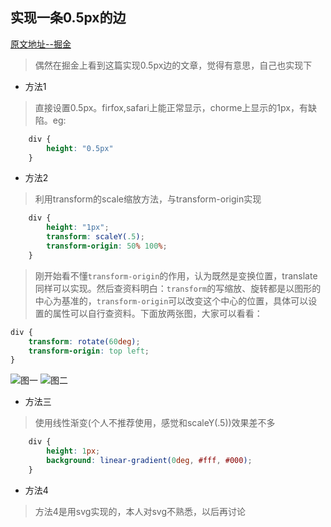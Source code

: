 ## 实现一条0.5px的边

[原文地址--掘金](https://juejin.im/post/5ab65f40f265da2384408a95)

> 偶然在掘金上看到这篇实现0.5px边的文章，觉得有意思，自己也实现下

- 方法1
> 直接设置0.5px。firfox,safari上能正常显示，chorme上显示的1px，有缺陷。eg:
```css
    div {
        height: "0.5px"
    }
```

- 方法2
> 利用transform的scale缩放方法，与transform-origin实现

```css
    div {
        height: "1px";
        transform: scaleY(.5);
        transform-origin: 50% 100%;
    }
```
> 刚开始看不懂`transform-origin`的作用，认为既然是变换位置，translate同样可以实现。然后查资料明白：`transform`的写缩放、旋转都是以图形的中心为基准的，`transform-origin`可以改变这个中心的位置，具体可以设置的属性可以自行查资料。下面放两张图，大家可以看看：

```css
div {
    transform: rotate(60deg);
    transform-origin: top left;
}

```

![图一]('https://github.com/Luefeng/front-end-course/raw/master/images/592816-016b867b50345ff5.png')
![图二]('https://github.com/Luefeng/front-end-course/raw/master/images/transform.png')

- 方法三
> 使用线性渐变(个人不推荐使用，感觉和scaleY(.5))效果差不多

```css
    div {
        height: 1px;
        background: linear-gradient(0deg, #fff, #000);
    }
```
- 方法4
> 方法4是用svg实现的，本人对svg不熟悉，以后再讨论
